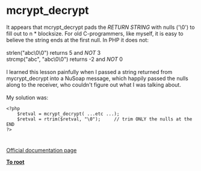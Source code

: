 # mcrypt_decrypt



It appears that mcrypt_decrypt pads the *RETURN STRING* with nulls (&apos;\0&apos;) to fill out to n * blocksize.  For old C-programmers, like myself, it is easy to believe the string ends at the first null.  In PHP it does not:<br><br>    strlen("abc\0\0") returns 5 and *NOT* 3<br>    strcmp("abc", "abc\0\0") returns -2 and *NOT* 0<br><br>I learned this lesson painfully when I passed a string returned from mycrypt_decrypt into a NuSoap message, which happily passed the nulls along to the receiver, who couldn&apos;t figure out what I was talking about.<br><br>My solution was:<br>

```
<?php
    $retval = mcrypt_decrypt( ...etc ...);
    $retval = rtrim($retval, "\0");     // trim ONLY the nulls at the END
?>
```
  

#

[Official documentation page](https://www.php.net/manual/en/function.mcrypt-decrypt.php)

**[To root](/README.md)**